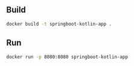 ## Build

```bash
docker build -t springboot-kotlin-app .
```

## Run

```sh
docker run -p 8080:8080 springboot-kotlin-app
```
